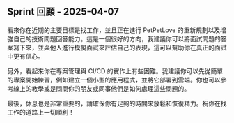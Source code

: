 ## Sprint 回顧 - 2025-04-07

看來你在近期的主要目標是找工作，並且正在進行 PetPetLove 的重新規劃以及增強自己的技術問題回答能力。這是一個很好的方向，我建議你可以將面試問題的答案寫下來，並與他人進行模擬面試來評估自己的表現，這可以幫助你在真正的面試中更有信心。

另外，看起來你在專案管理與 CI/CD 的實作上有些困難。我建議你可以先從簡單的專案開始練習，例如建立一個小型的應用程式，並將它部署到雲端。你也可以參考線上的教學或是問問你的朋友或同事他們是如何處理這些問題的。

最後，休息也是非常重要的，請確保你有足夠的時間來放鬆和恢復精力。祝你在找工作的道路上一切順利！
